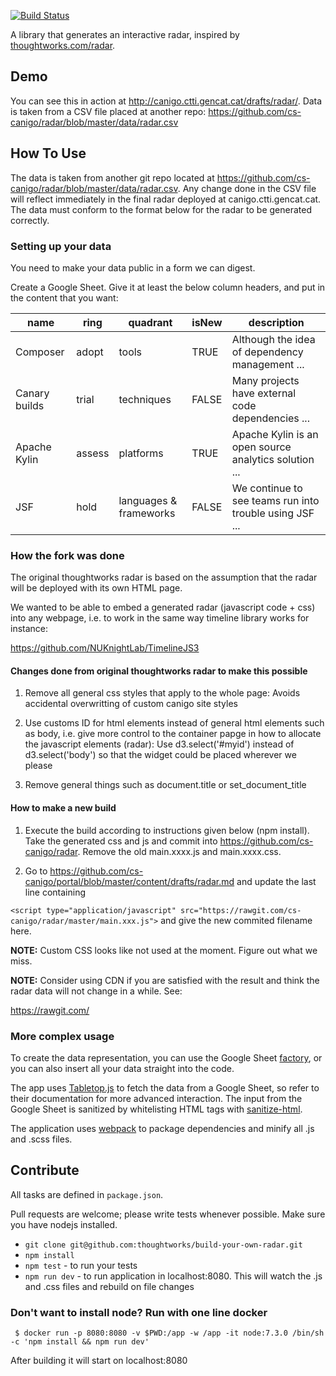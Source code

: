 [![Build Status](https://travis-ci.org/thoughtworks/build-your-own-radar.svg?branch=master)](https://travis-ci.org/thoughtworks/build-your-own-radar)

A library that generates an interactive radar, inspired by [thoughtworks.com/radar](http://thoughtworks.com/radar).

## Demo

You can see this in action at http://canigo.ctti.gencat.cat/drafts/radar/. Data is taken from a CSV file placed at another repo:
https://github.com/cs-canigo/radar/blob/master/data/radar.csv

## How To Use

The data is taken from another git repo located at https://github.com/cs-canigo/radar/blob/master/data/radar.csv. Any change done in the CSV file will reflect immediately in the final radar deployed at canigo.ctti.gencat.cat. The data must conform to the format below for the radar to be generated correctly.

### Setting up your data

You need to make your data public in a form we can digest.

Create a Google Sheet. Give it at least the below column headers, and put in the content that you want:

| name          | ring   | quadrant               | isNew | description                                             |
|---------------|--------|------------------------|-------|---------------------------------------------------------|
| Composer      | adopt  | tools                  | TRUE  | Although the idea of dependency management ...          |
| Canary builds | trial  | techniques             | FALSE | Many projects have external code dependencies ...       |
| Apache Kylin  | assess | platforms              | TRUE  | Apache Kylin is an open source analytics solution ...   |
| JSF           | hold   | languages & frameworks | FALSE | We continue to see teams run into trouble using JSF ... |

### How the fork was done

The original thoughtworks radar is based on the assumption that the radar will be deployed with its own HTML page. 

We wanted to be able to embed a generated radar (javascript code + css) into any webpage, i.e. to work in the same way timeline library works for instance:

https://github.com/NUKnightLab/TimelineJS3

#### Changes done from original thoughtworks radar to make this possible

1. Remove all general css styles that apply to the whole page: Avoids accidental overwritting of custom canigo site styles

2. Use customs ID for html elements instead of general html elements such as body, i.e. give more control to the container papge in how to allocate the javascript elements (radar): Use d3.select('#myid') instead of d3.select('body') so that the widget could be placed wherever we please

3. Remove general things such as document.title or set_document_title

#### How to make a new build

1. Execute the build according to instructions given below (npm install). Take the generated css and js and commit into https://github.com/cs-canigo/radar. Remove the old main.xxxx.js and main.xxxx.css.

2. Go to https://github.com/cs-canigo/portal/blob/master/content/drafts/radar.md and update the last line containing  

`<script type="application/javascript" src="https://rawgit.com/cs-canigo/radar/master/main.xxx.js">` and give the new commited filename here.
     
**NOTE:** Custom CSS looks like not used at the moment. Figure out what we miss.

**NOTE:** Consider using CDN if you are satisfied with the result and think the radar data will not change in a while. See:

https://rawgit.com/


### More complex usage

To create the data representation, you can use the Google Sheet [factory](/src/util/factory.js), or you can also insert all your data straight into the code.

The app uses [Tabletop.js](https://github.com/jsoma/tabletop) to fetch the data from a Google Sheet, so refer to their documentation for more advanced interaction.  The input from the Google Sheet is sanitized by whitelisting HTML tags with [sanitize-html](https://github.com/punkave/sanitize-html).

The application uses [webpack](https://webpack.github.io/) to package dependencies and minify all .js and .scss files.

## Contribute

All tasks are defined in `package.json`.

Pull requests are welcome; please write tests whenever possible. 
Make sure you have nodejs installed.

- `git clone git@github.com:thoughtworks/build-your-own-radar.git`
- `npm install`
- `npm test` - to run your tests
- `npm run dev` - to run application in localhost:8080. This will watch the .js and .css files and rebuild on file changes

### Don't want to install node? Run with one line docker

     $ docker run -p 8080:8080 -v $PWD:/app -w /app -it node:7.3.0 /bin/sh -c 'npm install && npm run dev'

After building it will start on localhost:8080
